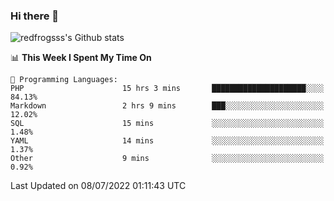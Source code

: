 ### Hi there 👋

<img src="https://github-readme-stats.vercel.app/api?username=redfrogsss&show_icons=true" alt="redfrogsss's Github stats"></img>

<!--START_SECTION:waka-->
📊 **This Week I Spent My Time On** 

```text
💬 Programming Languages: 
PHP                      15 hrs 3 mins       █████████████████████░░░░   84.13% 
Markdown                 2 hrs 9 mins        ███░░░░░░░░░░░░░░░░░░░░░░   12.02% 
SQL                      15 mins             ░░░░░░░░░░░░░░░░░░░░░░░░░   1.48% 
YAML                     14 mins             ░░░░░░░░░░░░░░░░░░░░░░░░░   1.37% 
Other                    9 mins              ░░░░░░░░░░░░░░░░░░░░░░░░░   0.92%

```


 Last Updated on 08/07/2022 01:11:43 UTC
<!--END_SECTION:waka-->